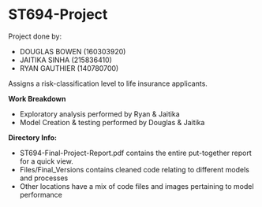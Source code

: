 # ST694-Project
Project done by:
- DOUGLAS BOWEN (160303920)
- JAITIKA SINHA (215836410)
- RYAN GAUTHIER (140780700)

Assigns a risk-classification level to life insurance applicants.

**Work Breakdown**
- Exploratory analysis performed by Ryan & Jaitika
- Model Creation & testing performed by Douglas & Jaitika

**Directory Info:**
- ST694-Final-Project-Report.pdf contains the entire put-together report for a quick view.
- Files/Final_Versions contains cleaned code relating to different models and processes
- Other locations have a mix of code files and images pertaining to model performance
